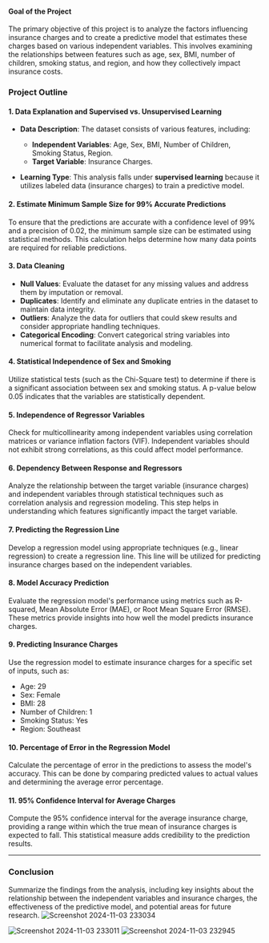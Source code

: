 #### Goal of the Project
The primary objective of this project is to analyze the factors influencing insurance charges and to create a predictive model that estimates these charges based on various independent variables. This involves examining the relationships between features such as age, sex, BMI, number of children, smoking status, and region, and how they collectively impact insurance costs.


### Project Outline

#### 1. Data Explanation and Supervised vs. Unsupervised Learning
- **Data Description**: The dataset consists of various features, including:
  - **Independent Variables**: Age, Sex, BMI, Number of Children, Smoking Status, Region.
  - **Target Variable**: Insurance Charges.
  
- **Learning Type**: This analysis falls under **supervised learning** because it utilizes labeled data (insurance charges) to train a predictive model.

#### 2. Estimate Minimum Sample Size for 99% Accurate Predictions
To ensure that the predictions are accurate with a confidence level of 99% and a precision of 0.02, the minimum sample size can be estimated using statistical methods. This calculation helps determine how many data points are required for reliable predictions.

#### 3. Data Cleaning
- **Null Values**: Evaluate the dataset for any missing values and address them by imputation or removal.
- **Duplicates**: Identify and eliminate any duplicate entries in the dataset to maintain data integrity.
- **Outliers**: Analyze the data for outliers that could skew results and consider appropriate handling techniques.
- **Categorical Encoding**: Convert categorical string variables into numerical format to facilitate analysis and modeling.

#### 4. Statistical Independence of Sex and Smoking
Utilize statistical tests (such as the Chi-Square test) to determine if there is a significant association between sex and smoking status. A p-value below 0.05 indicates that the variables are statistically dependent.

#### 5. Independence of Regressor Variables
Check for multicollinearity among independent variables using correlation matrices or variance inflation factors (VIF). Independent variables should not exhibit strong correlations, as this could affect model performance.

#### 6. Dependency Between Response and Regressors
Analyze the relationship between the target variable (insurance charges) and independent variables through statistical techniques such as correlation analysis and regression modeling. This step helps in understanding which features significantly impact the target variable.

#### 7. Predicting the Regression Line
Develop a regression model using appropriate techniques (e.g., linear regression) to create a regression line. This line will be utilized for predicting insurance charges based on the independent variables.

#### 8. Model Accuracy Prediction
Evaluate the regression model's performance using metrics such as R-squared, Mean Absolute Error (MAE), or Root Mean Square Error (RMSE). These metrics provide insights into how well the model predicts insurance charges.

#### 9. Predicting Insurance Charges
Use the regression model to estimate insurance charges for a specific set of inputs, such as:
- Age: 29
- Sex: Female
- BMI: 28
- Number of Children: 1
- Smoking Status: Yes
- Region: Southeast

#### 10. Percentage of Error in the Regression Model
Calculate the percentage of error in the predictions to assess the model's accuracy. This can be done by comparing predicted values to actual values and determining the average error percentage.

#### 11. 95% Confidence Interval for Average Charges
Compute the 95% confidence interval for the average insurance charge, providing a range within which the true mean of insurance charges is expected to fall. This statistical measure adds credibility to the prediction results.

---

### Conclusion
Summarize the findings from the analysis, including key insights about the relationship between the independent variables and insurance charges, the effectiveness of the predictive model, and potential areas for future research.
![Screenshot 2024-11-03 233034](https://github.com/user-attachments/assets/f8e178c0-3467-4fb1-bfe0-b73a0f249e27)

![Screenshot 2024-11-03 233011](https://github.com/user-attachments/assets/84cfec7b-11cc-48dc-bb6d-470d27f2f620)
![Screenshot 2024-11-03 232945](https://github.com/user-attachments/assets/66594e78-7228-48c4-8db4-0eb5343d245e)
